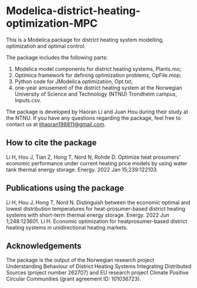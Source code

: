 # Modelica-district-heating-optimization-MPC
This is a Modelica package for district heating system modelling, optimization and optimal control. 

The package includes the following parts:
1) Modelica model components for district heating systems, Plants.mo;
2) Optimica framework for defining optimization problems, OpFile.mop;
3) Python code for JModelica optimization, Opt.txt;
4) one-year amusement of the district heating system at the Norwegian University of Science and Technology (NTNU) Trondheim campus, Inputs.csv.

The package is developed by Haoran Li and Juan Hou during their study at the NTNU. If you have any questions regarding the package, feel free to contact us at lihaoran198811@gmail.com.   

## How to cite the package
Li H, Hou J, Tian Z, Hong T, Nord N, Rohde D. Optimize heat prosumers' economic performance under current heating price models by using water tank thermal energy storage. Energy. 2022 Jan 15;239:122103.

## Publications using the package
Li H, Hou J, Hong T, Nord N. Distinguish between the economic optimal and lowest distribution temperatures for heat-prosumer-based district heating systems with short-term thermal energy storage. Energy. 2022 Jun 1;248:123601.
Li H. Economic optimization for heatprosumer-based district heating systems in unidirectional heating markets.

## Acknowledgements
The package is the output of the Norwegian research project Understanding Behaviour of District Heating Systems Integrating Distributed Sources (project number 262707) and EU research project Climate Positive  Circular  Communities (grant  agreement ID: 101036723). 
